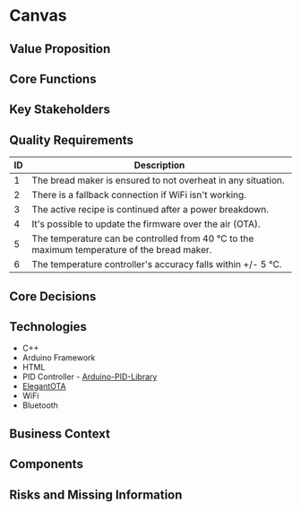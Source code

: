 # Canvas

## Value Proposition

## Core Functions

## Key Stakeholders

## Quality Requirements

| ID        | Description                                                                                 |
|-----------|---------------------------------------------------------------------------------------------|
| 1         | The bread maker is ensured to not overheat in any situation.                                |
| 2         | There is a fallback connection if WiFi isn't working.                                       |
| 3         | The active recipe is continued after a power breakdown.                                     |
| 4         | It's possible to update the firmware over the air (OTA).                                    |
| 5         | The temperature can be controlled from 40 °C to the maximum temperature of the bread maker. |
| 6         | The temperature controller's accuracy falls within +/- 5 °C.                                |

## Core Decisions

## Technologies

- C++
- Arduino Framework
- HTML
- PID Controller - [Arduino-PID-Library](https://github.com/br3ttb/Arduino-PID-Library)
- [ElegantOTA](https://github.com/ayushsharma82/ElegantOTA)
- WiFi
- Bluetooth

## Business Context

## Components

## Risks and Missing Information